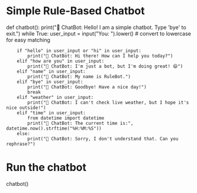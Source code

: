 # Simple Rule-Based Chatbot

def chatbot():
    print("🤖 ChatBot: Hello! I am a simple chatbot. Type 'bye' to exit.")
    while True:
        user_input = input("You: ").lower()  # convert to lowercase for easy matching

        if "hello" in user_input or "hi" in user_input:
            print("🤖 ChatBot: Hi there! How can I help you today?")
        elif "how are you" in user_input:
            print("🤖 ChatBot: I'm just a bot, but I'm doing great! 😄")
        elif "name" in user_input:
            print("🤖 ChatBot: My name is RuleBot.")
        elif "bye" in user_input:
            print("🤖 ChatBot: Goodbye! Have a nice day!")
            break
        elif "weather" in user_input:
            print("🤖 ChatBot: I can't check live weather, but I hope it's nice outside!")
        elif "time" in user_input:
            from datetime import datetime
            print("🤖 ChatBot: The current time is:", datetime.now().strftime("%H:%M:%S"))
        else:
            print("🤖 ChatBot: Sorry, I don't understand that. Can you rephrase?")

# Run the chatbot
chatbot()
